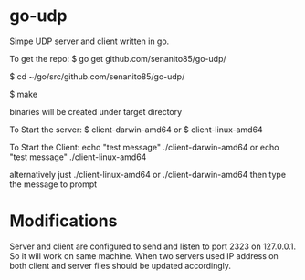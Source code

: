go-udp
======

Simpe UDP server and client written in go.

To get the repo:
$ go get github.com/senanito85/go-udp/

$ cd ~/go/src/github.com/senanito85/go-udp/

$ make

binaries will be created under target directory

To Start the server: 
$ client-darwin-amd64
or
$ client-linux-amd64


To Start the Client:
echo "test message" ./client-darwin-amd64
or
echo "test message" ./client-linux-amd64

alternatively just ./client-linux-amd64 or ./client-darwin-amd64
then type the message to prompt

Modifications
=====
Server and client are configured to send and listen to port 2323 on 127.0.0.1. So it will work on same machine.
When two servers used IP address on both client and server files should be updated accordingly.
